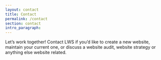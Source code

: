 ```yaml
---
layout: contact
title: Contact
permalink: /contact
section: contact
intro_paragraph:
---
```

Let’s work together! Contact LWS if you’d like to create a new website, maintain your current one, or discuss a website audit, website strategy or anything else website related.

<!--[if lte IE 8]>
<script charset="utf-8" type="text/javascript" src="//js.hsforms.net/forms/v2-legacy.js"></script>
<![endif]-->
<script charset="utf-8" type="text/javascript" src="//js.hsforms.net/forms/v2.js"></script>
<script>
  hbspt.forms.create({
	region: "na1",
	portalId: "1900369",
	formId: "2f1343a5-9b92-4295-9e14-7872a69c7eab"
});
</script>
